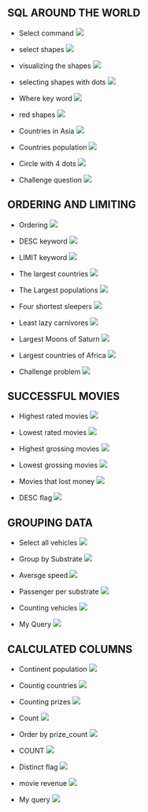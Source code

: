 ## SQL AROUND THE WORLD

- Select command 
![](<assets/Screenshot 2025-07-16 141252.png>)

- select shapes
![](<assets/Screenshot 2025-07-16 141656.png>)

- visualizing the shapes
![](<assets/Screenshot 2025-07-16 141851.png>)

- selecting shapes with dots
![](<assets/Screenshot 2025-07-16 142344.png>)

- Where key word
![](<assets/Screenshot 2025-07-16 142428.png>)

- red shapes
![](<assets/Screenshot 2025-07-16 142559.png>)

- Countries in Asia
![](<assets/Screenshot 2025-07-16 142813.png>)

- Countries population
![](<assets/Screenshot 2025-07-16 143157.png>)

- Circle with 4 dots
![](<assets/Screenshot 2025-07-16 143616.png>)

- Challenge question
![](<assets/Screenshot 2025-07-16 143820.png>)



## ORDERING AND LIMITING
- Ordering
![](<assets/Screenshot 2025-07-16 144303.png>)

- DESC keyword
![](<assets/Screenshot 2025-07-16 144347.png>)


- LIMIT keyword
![](<assets/Screenshot 2025-07-16 144417.png>)

- The largest countries
![](<assets/Screenshot 2025-07-16 144651.png>)

- The Largest populations
![](<assets/Screenshot 2025-07-16 144804.png>)

- Four shortest sleepers
![](<assets/Screenshot 2025-07-16 144940.png>)

- Least lazy carnivores
![](<assets/Screenshot 2025-07-16 145053.png>)

- Largest Moons of Saturn
![](<assets/Screenshot 2025-07-16 145221.png>)

- Largest countries of Africa
![](<assets/Screenshot 2025-07-16 145447.png>)

- Challenge problem
![](<assets/Screenshot 2025-07-16 145736.png>)

## SUCCESSFUL MOVIES

- Highest rated movies
![](<assets/Screenshot 2025-07-16 150643.png>)

- Lowest rated movies
![](<assets/Screenshot 2025-07-16 151127.png>)

- Highest grossing movies
![](<assets/Screenshot 2025-07-16 151242.png>)

- Lowest grossing movies
![](<assets/Screenshot 2025-07-16 151529.png>)

- Movies that lost money
![](<assets/Screenshot 2025-07-16 151659.png>)

- DESC flag
![](<assets/Screenshot 2025-07-16 151810.png>)


## GROUPING DATA

- Select all vehicles
![](<assets/Screenshot 2025-07-16 152452.png>)

- Group by Substrate
![](<assets/Screenshot 2025-07-16 152559.png>)

- Aversge speed
![](<assets/Screenshot 2025-07-16 152957.png>)

- Passenger per substrate
![](<assets/Screenshot 2025-07-16 164208.png>)

- Counting vehicles
![](<assets/Screenshot 2025-07-16 164335.png>)

- My Query
![](<assets/Screenshot 2025-07-16 164514.png>)


## CALCULATED COLUMNS

- Continent population
![](<assets/Screenshot 2025-07-16 165055.png>)

- Countig countries
![](<assets/Screenshot 2025-07-16 165201.png>)

- Counting prizes
![](<assets/Screenshot 2025-07-16 165431.png>)

- Count
![](<assets/Screenshot 2025-07-16 165515.png>)

- Order by prize_count
![](<assets/Screenshot 2025-07-16 165600.png>)

- COUNT
![](<assets/Screenshot 2025-07-16 165700.png>)

- Distinct flag
![](<assets/Screenshot 2025-07-16 165758.png>)

- movie revenue
![](<assets/Screenshot 2025-07-16 165931.png>)

- My query
![](<assets/Screenshot 2025-07-16 170107.png>)



